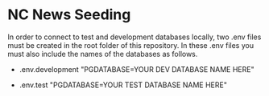 # NC News Seeding

In order to connect to test and development databases locally, two .env files must be created in the root folder of this repository. In these .env files you must also include the names of the databases as follows.

- .env.development
    "PGDATABASE=YOUR DEV DATABASE NAME HERE"

- .env.test
    "PGDATABASE=YOUR TEST DATABASE NAME HERE"